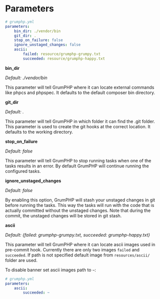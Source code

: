 # Parameters

```yaml
# grumphp.yml
parameters:
    bin_dir: ./vendor/bin
    git_dir: .
    stop_on_failure: false
    ignore_unstaged_changes: false
    ascii:
        failed: resource/grumphp-grumpy.txt
        succeeded: resource/grumphp-happy.txt
```

**bin_dir**

*Default: ./vendor/bin*

This parameter will tell GrumPHP where it can locate external commands like phpcs and phpspec.
It defaults to the default composer bin directory.

**git_dir**

*Default: .*

This parameter will tell GrumPHP in which folder it can find the .git folder.
This parameter is used to create the git hooks at the correct location. It defaults to the working directory.

**stop_on_failure**

*Default: false*

This parameter will tell GrumPHP to stop running tasks when one of the tasks results in an error.
By default GrumPHP will continue running the configured tasks. 

**ignore_unstaged_changes**

*Default: false*

By enabling this option, GrumPHP will stash your unstaged changes in git before running the tasks.
This way the tasks will run with the code that is actually committed without the unstaged changes.
Note that during the commit, the unstaged changes will be stored in git stash.

**ascii**

*Default: {failed: grumphp-grumpy.txt, succeeded: grumphp-happy.txt}*

This parameter will tell GrumPHP where it can locate ascii images used in pre-commit hook.
Currently there are only two images `failed` and `succeeded`. If path is not specified default image from
`resources/ascii/` folder are used.

To disable banner set ascii images path to `~`:

```yaml
# grumphp.yml
parameters:
    ascii:
        succeeded: ~
```

